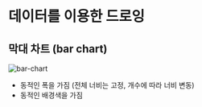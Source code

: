 # 데이터를 이용한 드로잉

## 막대 차트 (bar chart)
![bar-chart](./bar/bar.png)

- 동적인 폭을 가짐 (전체 너비는 고정, 개수에 따라 너비 변동)
- 동적인 배경색을 가짐